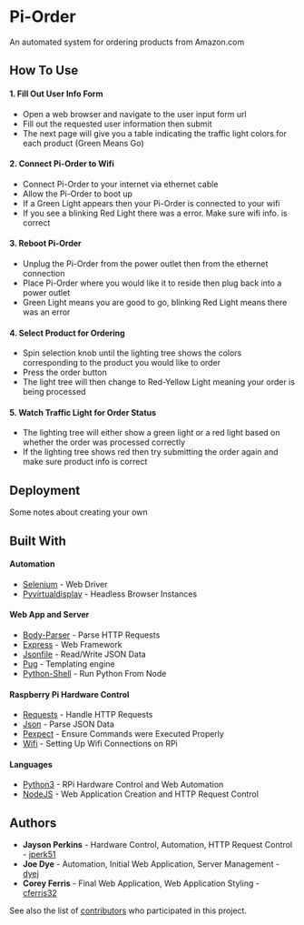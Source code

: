 # Pi-Order

An automated system for ordering products from Amazon.com

## How To Use

#### 1. Fill Out User Info Form 
* Open a web browser and navigate to the user input form url
* Fill out the requested user information then submit
* The next page will give you a table indicating the traffic light colors for each product (Green Means Go)

#### 2. Connect Pi-Order to Wifi
* Connect Pi-Order to your internet via ethernet cable
* Allow the Pi-Order to boot up
* If a Green Light appears then your Pi-Order is connected to your wifi
* If you see a blinking Red Light there was a error. Make sure wifi info. is correct

#### 3. Reboot Pi-Order 
* Unplug the Pi-Order from the power outlet then from the ethernet connection
* Place Pi-Order where you would like it to reside then plug back into a power outlet
* Green Light means you are good to go, blinking Red Light means there was an error 

#### 4. Select Product for Ordering 
* Spin selection knob until the lighting tree shows the colors corresponding to the product you would like to order
* Press the order button
* The light tree will then change to Red-Yellow Light meaning your order is being processed

#### 5. Watch Traffic Light for Order Status
* The lighting tree will either show a green light or a red light based on whether the order was processed correctly
* If the lighting tree shows red then try submitting the order again and make sure product info is correct

## Deployment

Some notes about creating your own

## Built With
#### Automation
* [Selenium](http://docs.seleniumhq.org/) - Web Driver
* [Pyvirtualdisplay](https://pypi.python.org/pypi/PyVirtualDisplay) - Headless Browser Instances

#### Web App and Server
* [Body-Parser](https://github.com/expressjs/body-parser) - Parse HTTP Requests
* [Express](http://expressjs.com/) - Web Framework
* [Jsonfile](https://www.npmjs.com/package/jsonfile) - Read/Write JSON Data
* [Pug](https://www.npmjs.com/package/pug) - Templating engine
* [Python-Shell](https://github.com/extrabacon/python-shell) - Run Python From Node

#### Raspberry Pi Hardware Control
* [Requests](http://docs.python-requests.org/en/master/) - Handle HTTP Requests
* [Json](https://docs.python.org/2/library/json.html) - Parse JSON Data
* [Pexpect](https://pexpect.readthedocs.io/en/stable/) - Ensure Commands were Executed Properly
* [Wifi](https://wifi.readthedocs.io/en/latest/) - Setting Up Wifi Connections on RPi

#### Languages
* [Python3](https://www.python.org/) - RPi Hardware Control and Web Automation
* [NodeJS](https://www.nodejs.org/) - Web Application Creation and HTTP Request Control

## Authors

* **Jayson Perkins** - Hardware Control, Automation, HTTP Request Control - [jperk51](https://github.com/jperk51)
* **Joe Dye** - Automation, Initial Web Application, Server Management - [dyej](https://github.com/dyej)
* **Corey Ferris** - Final Web Application, Web Application Styling - [cferris32](https://github.com/cferris32)

See also the list of [contributors](https://github.com/dyej/pi-order/graphs/contributors) who participated in this project.



